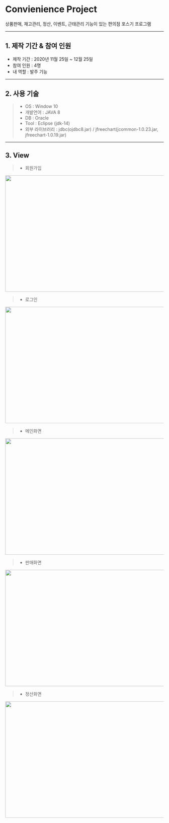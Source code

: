 # Convienience Project

상품판매, 재고관리, 정산, 이벤트, 근태관리 기능이 있는 편의점 포스기 프로그램

---------------------
## 1. 제작 기간 & 참여 인원

- 제작 기간 : 2020년 11월 25일 ~ 12월 25일
- 참여 인원 : 4명
- 내 역할 : 발주 기능
 
------------------------
## 2. 사용 기술

>- OS : Window 10 
>- 개발언어 : JAVA 8  
>- DB : Oracle 
>- Tool : Eclipse (jdk-14) 
>- 외부 라이브러리 :  jdbc(ojdbc8.jar) / jfreechart(jcommon-1.0.23.jar, jfreechart-1.0.19.jar) 

-----------------------------
## 3. View

>- 회원가입

<img src="https://user-images.githubusercontent.com/27937031/106218442-a01f2700-621a-11eb-9b2c-010fc7dd31b1.JPG"  width="700" height="370">
<br>

>* 로그인

<img src="https://user-images.githubusercontent.com/27937031/106218292-664e2080-621a-11eb-8208-d6eb8264f63f.JPG"  width="700" height="370">
<br>

>- 메인화면
  
<img src="https://user-images.githubusercontent.com/27937031/106218368-841b8580-621a-11eb-84f4-c129d6b043db.JPG"  width="700" height="370">
<br>  

>- 판매화면
  
<img src="https://user-images.githubusercontent.com/27937031/106218460-a90ff880-621a-11eb-8f74-d68c0445c244.JPG"  width="700" height="370">
<br>

>- 정산화면
  
<img src="https://user-images.githubusercontent.com/27937031/106218463-aad9bc00-621a-11eb-964b-cd2c02b71945.JPG"  width="700" height="370">
